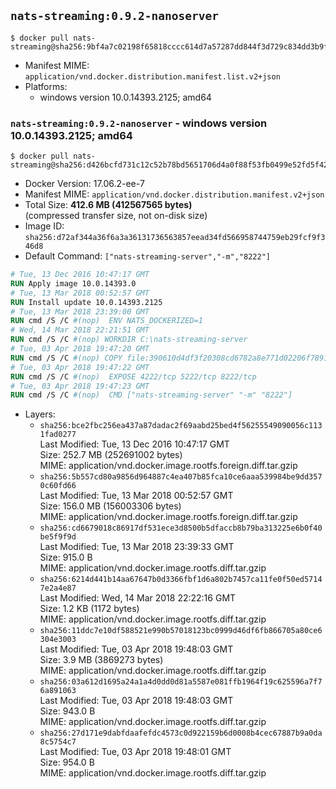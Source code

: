 ## `nats-streaming:0.9.2-nanoserver`

```console
$ docker pull nats-streaming@sha256:9bf4a7c02198f65818cccc614d7a57287dd844f3d729c834dd3b9f315190f523
```

-	Manifest MIME: `application/vnd.docker.distribution.manifest.list.v2+json`
-	Platforms:
	-	windows version 10.0.14393.2125; amd64

### `nats-streaming:0.9.2-nanoserver` - windows version 10.0.14393.2125; amd64

```console
$ docker pull nats-streaming@sha256:d426bcfd731c12c52b78bd5651706d4a0f88f53fb0499e52fd5f4275cce76383
```

-	Docker Version: 17.06.2-ee-7
-	Manifest MIME: `application/vnd.docker.distribution.manifest.v2+json`
-	Total Size: **412.6 MB (412567565 bytes)**  
	(compressed transfer size, not on-disk size)
-	Image ID: `sha256:d72af344a36f6a3a36131736563857eead34fd566958744759eb29fcf9f346d8`
-	Default Command: `["nats-streaming-server","-m","8222"]`

```dockerfile
# Tue, 13 Dec 2016 10:47:17 GMT
RUN Apply image 10.0.14393.0
# Tue, 13 Mar 2018 00:52:57 GMT
RUN Install update 10.0.14393.2125
# Tue, 13 Mar 2018 23:39:00 GMT
RUN cmd /S /C #(nop)  ENV NATS_DOCKERIZED=1
# Wed, 14 Mar 2018 22:21:51 GMT
RUN cmd /S /C #(nop) WORKDIR C:\nats-streaming-server
# Tue, 03 Apr 2018 19:47:20 GMT
RUN cmd /S /C #(nop) COPY file:390610d4df3f20308cd6782a8e771d02206f78919962bc4e7c814c3ffcab202f in nats-streaming-server.exe 
# Tue, 03 Apr 2018 19:47:22 GMT
RUN cmd /S /C #(nop)  EXPOSE 4222/tcp 5222/tcp 8222/tcp
# Tue, 03 Apr 2018 19:47:23 GMT
RUN cmd /S /C #(nop)  CMD ["nats-streaming-server" "-m" "8222"]
```

-	Layers:
	-	`sha256:bce2fbc256ea437a87dadac2f69aabd25bed4f56255549090056c1131fad0277`  
		Last Modified: Tue, 13 Dec 2016 10:47:17 GMT  
		Size: 252.7 MB (252691002 bytes)  
		MIME: application/vnd.docker.image.rootfs.foreign.diff.tar.gzip
	-	`sha256:5b557cd80a9856d964887c4ea407b85fca10ce6aaa539984be9dd3570c60fd66`  
		Last Modified: Tue, 13 Mar 2018 00:52:57 GMT  
		Size: 156.0 MB (156003306 bytes)  
		MIME: application/vnd.docker.image.rootfs.foreign.diff.tar.gzip
	-	`sha256:cd6679018c86917df531ece3d8500b5dfaccb8b79ba313225e6b0f40be5f9f9d`  
		Last Modified: Tue, 13 Mar 2018 23:39:33 GMT  
		Size: 915.0 B  
		MIME: application/vnd.docker.image.rootfs.diff.tar.gzip
	-	`sha256:6214d441b14aa67647b0d3366fbf1d6a802b7457ca11fe0f50ed57147e2a4e87`  
		Last Modified: Wed, 14 Mar 2018 22:22:16 GMT  
		Size: 1.2 KB (1172 bytes)  
		MIME: application/vnd.docker.image.rootfs.diff.tar.gzip
	-	`sha256:11ddc7e10df588521e990b57018123bc0999d46df6fb866705a80ce6304e3003`  
		Last Modified: Tue, 03 Apr 2018 19:48:03 GMT  
		Size: 3.9 MB (3869273 bytes)  
		MIME: application/vnd.docker.image.rootfs.diff.tar.gzip
	-	`sha256:03a612d1695a24a1a4d0dd0d81a5587e081ffb1964f19c625596a7f76a891063`  
		Last Modified: Tue, 03 Apr 2018 19:48:03 GMT  
		Size: 943.0 B  
		MIME: application/vnd.docker.image.rootfs.diff.tar.gzip
	-	`sha256:27d171e9dabfdaafefdc4573c0d922159b6d0008b4cec67887b9a0da8c5754c7`  
		Last Modified: Tue, 03 Apr 2018 19:48:01 GMT  
		Size: 954.0 B  
		MIME: application/vnd.docker.image.rootfs.diff.tar.gzip
